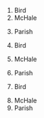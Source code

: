 <ol>
<li>Bird</li>
<li>McHale</li>
<li><p>Parish</p></li>
<li><p>Bird</p></li>
<li>McHale</li>
<li><p>Parish</p></li>
<li><p>Bird</p></li>
<li>McHale</li>
<li>Parish</li>
</ol>
